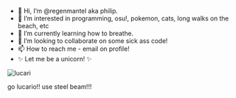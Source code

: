- 👋 Hi, I’m @regenmantel aka philip.
- 👀 I’m interested in programming, osu!, pokemon, cats, long walks on the beach, etc
- 🌱 I’m currently learning how to breathe.
- 💞️ I’m looking to collaborate on some sick ass code!
- 📫 How to reach me - email on profile!
- ✨ Let me be a unicorn! ✨

![lucari](https://user-images.githubusercontent.com/20355730/149593435-9b61e235-4366-4d29-8960-6274196c26f1.png)


go lucario!! use steel beam!!!
<!---
yolydev/yolydev is a ✨ special ✨ repository because its `README.md` (this file) appears on your GitHub profile.
You can click the Preview link to take a look at your changes.
--->
